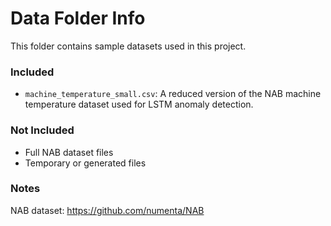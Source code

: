 
# Data Folder Info

This folder contains sample datasets used in this project.

### Included

- `machine_temperature_small.csv`: A reduced version of the NAB machine temperature dataset used for LSTM anomaly detection.

### Not Included

- Full NAB dataset files 
- Temporary or generated files

### Notes
NAB dataset: https://github.com/numenta/NAB
